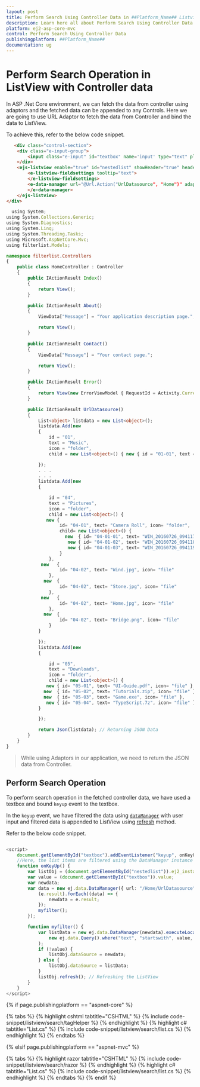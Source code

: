 ```yaml
---
layout: post
title: Perform Search Using Controller Data in ##Platform_Name## Listview Component
description: Learn here all about Perform Search Using Controller Data in Syncfusion ##Platform_Name## Listview component of Syncfusion Essential JS 2 and more.
platform: ej2-asp-core-mvc
control: Perform Search Using Controller Data
publishingplatform: ##Platform_Name##
documentation: ug
---
```


# Perform Search Operation in ListView with Controller data

In ASP .Net Core environment, we can fetch the data from controller using adaptors and the fetched data can be appended to any Controls.
Here we are going to use URL Adaptor to fetch the data from Controller and bind the data to ListView.

To achieve this, refer to the below code snippet.

```html
   <div class="control-section">
    <div class="e-input-group">
        <input class="e-input" id="textbox" name='input' type="text" placeholder="Search" />
    </div>
    <ejs-listview enable="true" id="nestedlist" showHeader="true" headerTitle="Folder">
        <e-listview-fieldsettings tooltip="text">
        </e-listview-fieldsettings>
        <e-data-manager url="@Url.Action("UrlDatasource", "Home")" adaptor="UrlAdaptor">
        </e-data-manager>
    </ejs-listview>
</div>

```

```typescript
  using System;
using System.Collections.Generic;
using System.Diagnostics;
using System.Linq;
using System.Threading.Tasks;
using Microsoft.AspNetCore.Mvc;
using filterlist.Models;

namespace filterlist.Controllers
{
    public class HomeController : Controller
    {
        public IActionResult Index()
        {
            return View();
        }

        public IActionResult About()
        {
            ViewData["Message"] = "Your application description page.";

            return View();
        }

        public IActionResult Contact()
        {
            ViewData["Message"] = "Your contact page.";

            return View();
        }

        public IActionResult Error()
        {
            return View(new ErrorViewModel { RequestId = Activity.Current?.Id ?? HttpContext.TraceIdentifier });
        }

        public IActionResult UrlDatasource()
        {
            List<object> listdata = new List<object>();
            listdata.Add(new
            {
                id = "01",
                text = "Music",
                icon = "folder",
                child = new List<object>() { new { id = "01-01", text = "Gouttes.mp3", icon = "file" } }

            });
            . . .
            . . .
            listdata.Add(new
            {

                id = "04",
                text = "Pictures",
                icon = "folder",
                child = new List<object>() {
               new {
                    id= "04-01", text= "Camera Roll", icon= "folder",
                    child= new List<object>() {
                      new  { id= "04-01-01", text= "WIN_20160726_094117.JPG", icon= "file" },
                       new { id= "04-01-02", text= "WIN_20160726_094118.JPG", icon= "file" },
                       new { id= "04-01-03", text= "WIN_20160726_094119.JPG", icon= "file" }
                    }
                },
             new   {
                    id= "04-02", text= "Wind.jpg", icon= "file"
                },
              new  {
                    id= "04-02", text= "Stone.jpg", icon= "file"
                },
             new   {
                    id= "04-02", text= "Home.jpg", icon= "file"
                },
              new  {
                    id= "04-02", text= "Bridge.png", icon= "file"
                }
            }

            });
            listdata.Add(new
            {

                id = "05",
                text = "Downloads",
                icon = "folder",
                child = new List<object>() {
               new { id= "05-01", text= "UI-Guide.pdf", icon= "file" },
              new  { id= "05-02", text= "Tutorials.zip", icon= "file" },
              new  { id= "05-03", text= "Game.exe", icon= "file" },
               new { id= "05-04", text= "TypeScript.7z", icon= "file" },
            }

            });

            return Json(listdata); // Returning JSON Data
        }
    }
}

```

> While using Adaptors in our application, we need to return the JSON data from Controller.

## Perform Search Operation

To perform search operation in the fetched controller data, we have used a textbox and bound `keyup` event to the textbox.

In the `keyup` event, we have filtered the data using [`dataManager`](https://ej2.syncfusion.com/documentation/api/data/dataManager/) with user input and filtered data is appended to ListView using [refresh](https://ej2.syncfusion.com/documentation/api/list-view/#refresh) method.

Refer to the below code snippet.

```typescript

<script>
    document.getElementById("textbox").addEventListener("keyup", onKeyUp);
    //Here, the list items are filtered using the DataManager instance for ListView
    function onKeyUp() {
        var listObj = (document.getElementById("nestedlist")).ej2_instances[0];
        var value = (document.getElementById("textbox")).value;
        var newdata;
        var data = new ej.data.DataManager({ url: "/Home/UrlDatasource", adaptor: new ej.data.UrlAdaptor }).executeQuery(new ej.data.Query()).then((e) => {
            (e.result).forEach((data) => {
                newdata = e.result;
            });
            myfilter();
        });

        function myfilter() {
            var listData = new ej.data.DataManager(newdata).executeLocal(
                new ej.data.Query().where("text", "startswith", value, true)
            );
            if (!value) {
                listObj.dataSource = newdata;
            } else {
                listObj.dataSource = listData;
            }
            listObj.refresh(); // Refreshing the ListView
        }
    }
</script>

```

{% if page.publishingplatform == "aspnet-core" %}

{% tabs %}
{% highlight cshtml tabtitle="CSHTML" %}
{% include code-snippet/listview/search/tagHelper %}
{% endhighlight %}
{% highlight c# tabtitle="List.cs" %}
{% include code-snippet/listview/search/list.cs %}
{% endhighlight %}
{% endtabs %}

{% elsif page.publishingplatform == "aspnet-mvc" %}

{% tabs %}
{% highlight razor tabtitle="CSHTML" %}
{% include code-snippet/listview/search/razor %}
{% endhighlight %}
{% highlight c# tabtitle="List.cs" %}
{% include code-snippet/listview/search/list.cs %}
{% endhighlight %}
{% endtabs %}
{% endif %}

